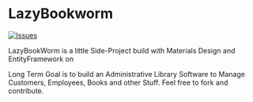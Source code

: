 # LazyBookworm

[![Issues](https://img.shields.io/bitbucket/issues/Locxion/LazyBookWorm)](https://github.com/Locxion/LazyBookworm/issues)

LazyBookWorm is a little Side-Project build with Materials Design and EntityFramework on 

Long Term Goal is to build an Administrative Library Software to Manage Customers, Employees, Books and other Stuff.
Feel free to fork and contribute.
